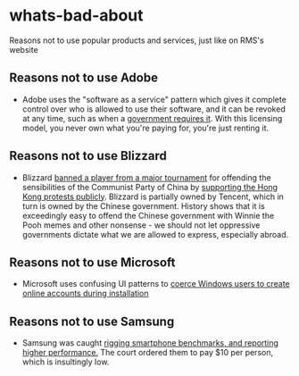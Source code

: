 # whats-bad-about
Reasons not to use popular products and services, just like on RMS's website

## Reasons not to use Adobe
* Adobe uses the "software as a service" pattern which gives it complete control over who is allowed to use their software, and it can be revoked at any time, such as when a [government requires it](https://www.theverge.com/2019/10/7/20904030/adobe-venezuela-photoshop-behance-us-sanctions). With this licensing model, you never own what you're paying for, you're just renting it.

## Reasons not to use Blizzard
* Blizzard [banned a player from a major tournament](https://playhearthstone.com/en-us/blog/23179289/) for offending the sensibilities of the Communist Party of China by [supporting the Hong Kong protests publicly](https://www.pcgamer.com/blitzchung-removed-from-hearthstone-grandmasters-for-liberate-hong-kong-comments/). Blizzard is partially owned by Tencent, which in turn is owned by the Chinese government. History shows that it is exceedingly easy to offend the Chinese government with Winnie the Pooh memes and other nonsense - we should not let oppressive governments dictate what we are allowed to express, especially abroad.

## Reasons not to use Microsoft
* Microsoft uses confusing UI patterns to [coerce Windows users to create online accounts during installation](https://www.zdnet.com/article/windows-10-users-fume-microsoft-wheres-our-local-account-option-gone/)

## Reasons not to use Samsung
* Samsung was caught [rigging smartphone benchmarks, and reporting higher performance.](https://www.androidpolice.com/2019/10/02/samsung-galaxy-s4-class-action-lawsuit/) The court ordered them to pay $10 per person, which is insultingly low.
